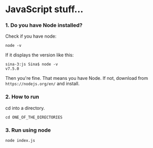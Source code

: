 # JavaScript stuff...

### 1. Do you have Node installed?
Check if you have node:
```
node -v
```
If it displays the version like this:
```
sina-3:js Sina$ node -v
v7.5.0
```
Then you're fine. That means you have Node.
If not, download from `https://nodejs.org/en/` and install.

### 2. How to run
cd into a directory.
```
cd ONE_OF_THE_DIRECTORIES
```

### 3. Run using node
```
node index.js
```
